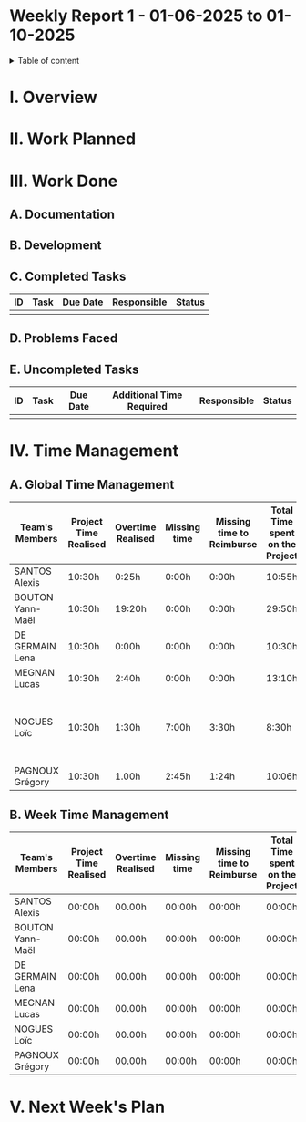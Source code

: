# Weekly Report 1 - 01-06-2025 to 01-10-2025

<details> 

<summary> Table of content </summary>

- [Weekly Report 1 - 01-06-2025 to 01-10-2025](#weekly-report-1---01-06-2025-to-01-10-2025)
- [I. Overview](#i-overview)
- [II. Work Planned](#ii-work-planned)
- [III. Work Done](#iii-work-done)
  - [A. Documentation](#a-documentation)
  - [B. Development](#b-development)
  - [C. Completed Tasks](#c-completed-tasks)
  - [D. Problems Faced](#d-problems-faced)
  - [E. Uncompleted Tasks](#e-uncompleted-tasks)
- [IV. Time Management](#iv-time-management)
  - [A. Global Time Management](#a-global-time-management)
  - [B. Week Time Management](#b-week-time-management)
- [V. Next Week's Plan](#v-next-weeks-plan)

</details>

# I. Overview

# II. Work Planned

# III. Work Done

## A. Documentation

## B. Development

## C. Completed Tasks

|ID|Task|Due Date|Responsible| Status|
|-|-|-|-|-|
||||||

## D. Problems Faced

## E. Uncompleted Tasks

|ID|Task|Due Date|Additional Time Required |Responsible| Status|
|-|-|-|-|-|-|
|||||||

# IV. Time Management

## A. Global Time Management

|Team's Members | Project Time Realised | Overtime Realised | Missing time | Missing time to Reimburse | Total Time spent on the Project | Reasons for working overtime | Reasons for Missing Project Time | 
|-|-|-|-|-|-|-|-|
|SANTOS Alexis | 10:30h |	0:25h |	0:00h | 0:00h |	10:55h | | |
|BOUTON Yann-Maël	| 10:30h |	19:20h | 0:00h | 0:00h | 29:50h | | |
|DE GERMAIN Lena |	10:30h |	0:00h | 0:00h |	0:00h	| 10:30h | | |
|MEGNAN Lucas	| 10:30h |	2:40h	| 0:00h	| 0:00h | 13:10h | | |
|NOGUES Loïc	| 10:30h |	1:30h |	7:00h	| 3:30h | 8:30h | | Sick and not present in Vierzon because of cancelled trains |
|PAGNOUX Grégory | 10:30h |	1.00h	| 2:45h	| 1:24h | 10:06h | | Personal appointment |


## B. Week Time Management

|Team's Members | Project Time Realised | Overtime Realised | Missing time | Missing time to Reimburse | Total Time spent on the Project | Reasons for working overtime | Reasons for Missing Project Time | 
|-|-|-|-|-|-|-|-|
|SANTOS Alexis | 00:00h |	00.00h	| 00:00h	| 00:00h | 00:00h | | |
|BOUTON Yann-Maël	| 00:00h |	00.00h	| 00:00h	| 00:00h | 00:00h | | |
|DE GERMAIN Lena |	00:00h |	00.00h	| 00:00h	| 00:00h | 00:00h | | |
|MEGNAN Lucas	| 00:00h |	00.00h	| 00:00h	| 00:00h | 00:00h | | |
|NOGUES Loïc	| 00:00h |	00.00h	| 00:00h	| 00:00h | 00:00h | |  |
|PAGNOUX Grégory | 00:00h |	00.00h	| 00:00h	| 00:00h | 00:00h | | |

# V. Next Week's Plan